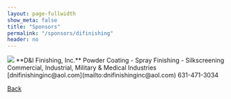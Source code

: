 ```yaml
---
layout: page-fullwidth
show_meta: false
title: "Sponsors"
permalink: "/sponsors/difinishing"
header: no
---
```

<img src="{{ site.baseurl }}/images/sponsors/D&I.png">
**D&I Finishing, Inc.**  
Powder Coating - Spray Finishing - Silkscreening  
Commercial, Industrial, Military & Medical Industries  
[dnifinishinginc@aol.com](mailto:dnifinishinginc@aol.com)  
631-471-3034  

[Back]({{site.baseurl}}/sponsors)
